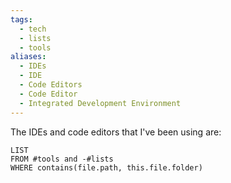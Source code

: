 ```yaml
---
tags:
  - tech
  - lists
  - tools
aliases:
  - IDEs
  - IDE
  - Code Editors
  - Code Editor
  - Integrated Development Environment
---
```

The IDEs and code editors that I've been using are:
```dataview
LIST
FROM #tools and -#lists
WHERE contains(file.path, this.file.folder)
```
